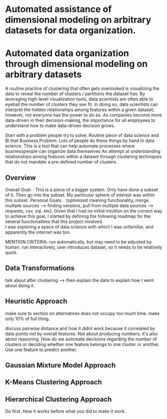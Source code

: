 # Automated assistance of dimensional modeling on arbitrary datasets for data organization. #

# Automated data organization through dimensional modeling on arbitrary datasets #

A routine practice of clustering that often gets overlooked is visualizing the data to reveal the number of clusters / partitions the dataset has. By leveraging high-level visualization tools, data scientists are often able to eyeball the number of clusters they see fit. In doing so, data scientists can interpret the hidden relationships among features within a given dataset; however, not everyone has the power to do so. As companies become more data-driven in their decision-making, the importance for all employees to understand how to make data-driven decision grows.


Start with a problem people try to solve. Routine piece of data science and BI that 
Business Problem: Lots of people do these things by hand in data science. This is a tool that can help automate processes where businesspeople can organize data themselves
An attempt at understanding relationships among features within a dataset through clustering techniques that do not mandate a pre-defined number of clusters.
## Overview ##
Overall Goal: <insert goal>. This is a piece of a bigger system. Only have done a subset of it. Then go into the subset. My particular sphere of interest was within this subset.
Personal Goals: <insert goal>. (optimized cleaning functionality, merge multiple sources --> finding versions, pull from multiple data sources --> requests, csv, sql, etc).
Given that I had no initial intuition on the correct way to achieve this goal, I started by defining the following roadmap for the several functionalities that this project involved.  
I was exploring a space of data science with which I was unfamiliar, and apparently the internet was too.

MENTION CRITERIA: run automatically, but may need to be adjusted by human. run interactively, user introduces dataset, so it needs to be relatively quick.
    
## Data Transformations ##
talk about after clustering --> then explain the data to explain how I went about doing it.
    
## Heuristic Approach ##
make sure to section on alternatives does not occupy too much time. make only 10% of full thing.

discuss pairwise distance and how it didnt work because it correlated by data points not by overall features.
Not about producing numbers; it's also about reasoning. How do we automate decisions regarding the number of clusters or deciding whether one feature belongs to one cluster or another. Use one feature to predict another.

## Gaussian Mixture Model Approach ##

## K-Means Clustering Approach ##

## Hierarchical Clustering Approach ##
Do first. How it works before what you did to make it work.
